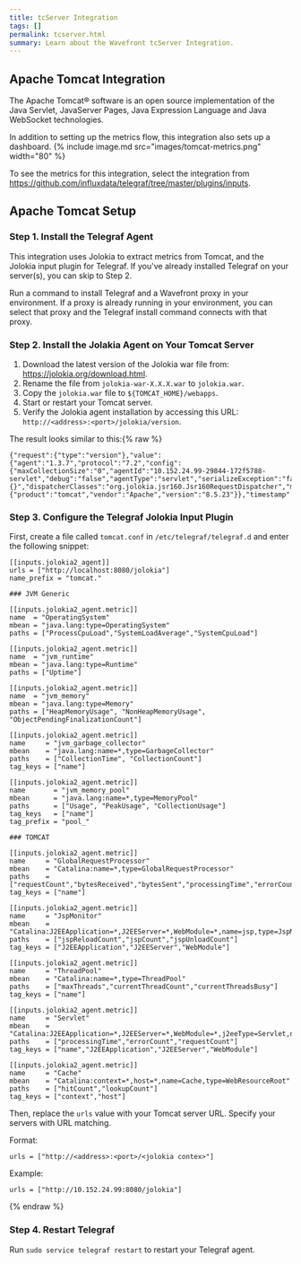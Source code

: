 ```yaml
---
title: tcServer Integration
tags: []
permalink: tcserver.html
summary: Learn about the Wavefront tcServer Integration.
---
```

## Apache Tomcat Integration

The Apache Tomcat® software is an open source implementation of the Java Servlet, JavaServer Pages, Java Expression Language and Java WebSocket technologies.

In addition to setting up the metrics flow, this integration also sets up a dashboard.
{% include image.md src="images/tomcat-metrics.png" width="80" %}


To see the metrics for this integration, select the integration from <https://github.com/influxdata/telegraf/tree/master/plugins/inputs>.
## Apache Tomcat Setup



### Step 1. Install the Telegraf Agent

This integration uses Jolokia to extract metrics from Tomcat, and the Jolokia input plugin for Telegraf. If you've already installed Telegraf on your server(s), you can skip to Step 2.

Run a command to install Telegraf and a Wavefront proxy in your environment. If a proxy is already running in your environment, you can select that proxy and the Telegraf install command connects with that proxy.

### Step 2. Install the Jolakia Agent on Your Tomcat Server

1. Download the latest version of the Jolokia war file from: https://jolokia.org/download.html.
2. Rename the file from `jolokia-war-X.X.X.war` to `jolokia.war`.
3. Copy the `jolokia.war` file to `${TOMCAT_HOME}/webapps`.
4. Start or restart your Tomcat server.
5. Verify the Jolokia agent installation by accessing this URL: `http://<address>:<port>/jolokia/version`.

The result looks similar to this:{% raw %}
```
{"request":{"type":"version"},"value":{"agent":"1.3.7","protocol":"7.2","config":{"maxCollectionSize":"0","agentId":"10.152.24.99-29844-172f5788-servlet","debug":"false","agentType":"servlet","serializeException":"false","detectorOptions":"{}","dispatcherClasses":"org.jolokia.jsr160.Jsr160RequestDispatcher","maxDepth":"15","discoveryEnabled":"false","canonicalNaming":"true","historyMaxEntries":"10","includeStackTrace":"true","maxObjects":"0","debugMaxEntries":"100"},"info":{"product":"tomcat","vendor":"Apache","version":"8.5.23"}},"timestamp":1509955465,"status":200}
```

### Step 3. Configure the Telegraf Jolokia Input Plugin

First, create a file called `tomcat.conf` in `/etc/telegraf/telegraf.d` and enter the following snippet:

```
[[inputs.jolokia2_agent]]
urls = ["http://localhost:8080/jolokia"]
name_prefix = "tomcat."

### JVM Generic

[[inputs.jolokia2_agent.metric]]
name  = "OperatingSystem"
mbean = "java.lang:type=OperatingSystem"
paths = ["ProcessCpuLoad","SystemLoadAverage","SystemCpuLoad"]

[[inputs.jolokia2_agent.metric]]
name  = "jvm_runtime"
mbean = "java.lang:type=Runtime"
paths = ["Uptime"]

[[inputs.jolokia2_agent.metric]]
name  = "jvm_memory"
mbean = "java.lang:type=Memory"
paths = ["HeapMemoryUsage", "NonHeapMemoryUsage", "ObjectPendingFinalizationCount"]

[[inputs.jolokia2_agent.metric]]
name     = "jvm_garbage_collector"
mbean    = "java.lang:name=*,type=GarbageCollector"
paths    = ["CollectionTime", "CollectionCount"]
tag_keys = ["name"]

[[inputs.jolokia2_agent.metric]]
name       = "jvm_memory_pool"
mbean      = "java.lang:name=*,type=MemoryPool"
paths      = ["Usage", "PeakUsage", "CollectionUsage"]
tag_keys   = ["name"]
tag_prefix = "pool_"

### TOMCAT

[[inputs.jolokia2_agent.metric]]
name     = "GlobalRequestProcessor"
mbean    = "Catalina:name=*,type=GlobalRequestProcessor"
paths    = ["requestCount","bytesReceived","bytesSent","processingTime","errorCount"]
tag_keys = ["name"]

[[inputs.jolokia2_agent.metric]]
name     = "JspMonitor"
mbean    = "Catalina:J2EEApplication=*,J2EEServer=*,WebModule=*,name=jsp,type=JspMonitor"
paths    = ["jspReloadCount","jspCount","jspUnloadCount"]
tag_keys = ["J2EEApplication","J2EEServer","WebModule"]

[[inputs.jolokia2_agent.metric]]
name     = "ThreadPool"
mbean    = "Catalina:name=*,type=ThreadPool"
paths    = ["maxThreads","currentThreadCount","currentThreadsBusy"]
tag_keys = ["name"]

[[inputs.jolokia2_agent.metric]]
name     = "Servlet"
mbean    = "Catalina:J2EEApplication=*,J2EEServer=*,WebModule=*,j2eeType=Servlet,name=*"
paths    = ["processingTime","errorCount","requestCount"]
tag_keys = ["name","J2EEApplication","J2EEServer","WebModule"]

[[inputs.jolokia2_agent.metric]]
name     = "Cache"
mbean    = "Catalina:context=*,host=*,name=Cache,type=WebResourceRoot"
paths    = ["hitCount","lookupCount"]
tag_keys = ["context","host"]
```

Then, replace the `urls` value with your Tomcat server URL. Specify your servers with URL matching.

Format:
```
urls = ["http://<address>:<port>/<jolokia contex>"]
```
Example:
```
urls = ["http://10.152.24.99:8080/jolokia"]
```
{% endraw %}

### Step 4. Restart Telegraf

Run `sudo service telegraf restart` to restart your Telegraf agent.
